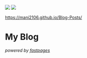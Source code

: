 [//]: # (This template replaces README.md when someone creates a new repo with the fastpages template.)

![](https://github.com/mani2106/Blog-Posts/workflows/CI/badge.svg) 
![](https://github.com/mani2106/Blog-Posts/workflows/GH-Pages%20Status/badge.svg) 

https://mani2106.github.io/Blog-Posts/

# My Blog


_powered by [fastpages](https://github.com/fastai/fastpages)_
